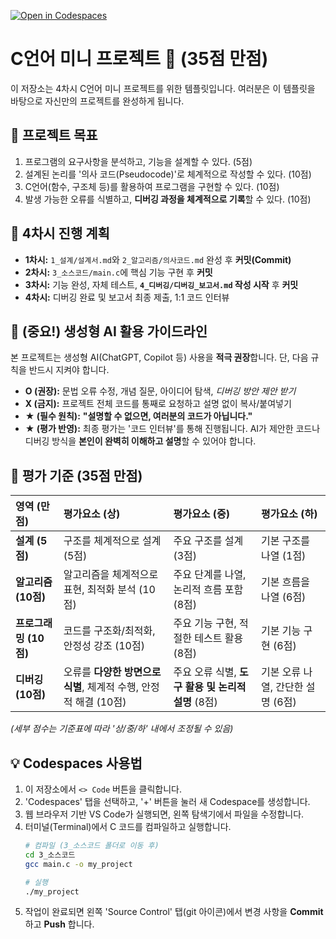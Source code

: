 [![Open in Codespaces](https://classroom.github.com/assets/launch-codespace-2972f46106e565e64193e422d61a12cf1da4916b45550586e14ef0a7c637dd04.svg)](https://classroom.github.com/open-in-codespaces?assignment_repo_id=21170183)
# C언어 미니 프로젝트 🚀 (35점 만점)

이 저장소는 4차시 C언어 미니 프로젝트를 위한 템플릿입니다. 여러분은 이 템플릿을 바탕으로 자신만의 프로젝트를 완성하게 됩니다.

## 🎯 프로젝트 목표

1.  프로그램의 요구사항을 분석하고, 기능을 설계할 수 있다. (5점)
2.  설계된 논리를 '의사 코드(Pseudocode)'로 체계적으로 작성할 수 있다. (10점)
3.  C언어(함수, 구조체 등)를 활용하여 프로그램을 구현할 수 있다. (10점)
4.  발생 가능한 오류를 식별하고, **디버깅 과정을 체계적으로 기록**할 수 있다. (10점)

## 📜 4차시 진행 계획

* **1차시:** `1_설계/설계서.md`와 `2_알고리즘/의사코드.md` 완성 후 **커밋(Commit)**
* **2차시:** `3_소스코드/main.c`에 핵심 기능 구현 후 **커밋**
* **3차시:** 기능 완성, 자체 테스트, **`4_디버깅/디버깅_보고서.md` 작성 시작** 후 **커밋**
* **4차시:** 디버깅 완료 및 보고서 최종 제출, 1:1 코드 인터뷰

## 🤖 (중요!) 생성형 AI 활용 가이드라인

본 프로젝트는 생성형 AI(ChatGPT, Copilot 등) 사용을 **적극 권장**합니다. 단, 다음 규칙을 반드시 지켜야 합니다.

* **O (권장):** 문법 오류 수정, 개념 질문, 아이디어 탐색, *디버깅 방안 제안 받기*
* **X (금지):** 프로젝트 전체 코드를 통째로 요청하고 설명 없이 복사/붙여넣기
* **★ (필수 원칙):** **"설명할 수 없으면, 여러분의 코드가 아닙니다."**
* **★ (평가 반영):** 최종 평가는 '코드 인터뷰'를 통해 진행됩니다. AI가 제안한 코드나 디버깅 방식을 **본인이 완벽히 이해하고 설명**할 수 있어야 합니다.

## 💯 평가 기준 (35점 만점)

| 영역 (만점) | 평가요소 (상) | 평가요소 (중) | 평가요소 (하) |
| :--- | :--- | :--- | :--- |
| **설계 (5점)** | 구조를 체계적으로 설계 (5점) | 주요 구조를 설계 (3점) | 기본 구조를 나열 (1점) |
| **알고리즘 (10점)**| 알고리즘을 체계적으로 표현, 최적화 분석 (10점) | 주요 단계를 나열, 논리적 흐름 포함 (8점) | 기본 흐름을 나열 (6점) |
| **프로그래밍 (10점)**| 코드를 구조화/최적화, 안정성 강조 (10점) | 주요 기능 구현, 적절한 테스트 활용 (8점) | 기본 기능 구현 (6점) |
| **디버깅 (10점)** | 오류를 **다양한 방면으로 식별**, 체계적 수행, 안정적 해결 (10점) | 주요 오류 식별, **도구 활용 및 논리적 설명** (8점) | 기본 오류 나열, 간단한 설명 (6점) |

*(세부 점수는 기준표에 따라 '상/중/하' 내에서 조정될 수 있음)*

## 💡 Codespaces 사용법

1.  이 저장소에서 `<> Code` 버튼을 클릭합니다.
2.  'Codespaces' 탭을 선택하고, '+' 버튼을 눌러 새 Codespace를 생성합니다.
3.  웹 브라우저 기반 VS Code가 실행되면, 왼쪽 탐색기에서 파일을 수정합니다.
4.  터미널(Terminal)에서 C 코드를 컴파일하고 실행합니다.
    ```bash
    # 컴파일 (3_소스코드 폴더로 이동 후)
    cd 3_소스코드
    gcc main.c -o my_project

    # 실행
    ./my_project
    ```
5.  작업이 완료되면 왼쪽 'Source Control' 탭(git 아이콘)에서 변경 사항을 **Commit** 하고 **Push** 합니다.
